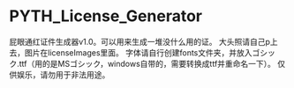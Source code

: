 # PYTH_License_Generator

屁眼通红证件生成器v1.0。可以用来生成一堆没什么用的证。
大头照请自己p上去，图片在licenseImages里面。
字体请自行创建fonts文件夹，并放入ゴシック.ttf（用的是MSゴシック，windows自带的，需要转换成ttf并重命名一下）。
仅供娱乐，请勿用于非法用途。
